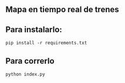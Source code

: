 Mapa en tiempo real de trenes
-----------------------------
Para instalarlo:
-----------------
	pip install -r requirements.txt

Para correrlo
--------------
	python index.py